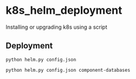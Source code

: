 # k8s_helm_deployment
Installing or upgrading k8s using a script

## Deployment

```
python helm.py config.json
```

```
python helm.py config.json component-databases
```
